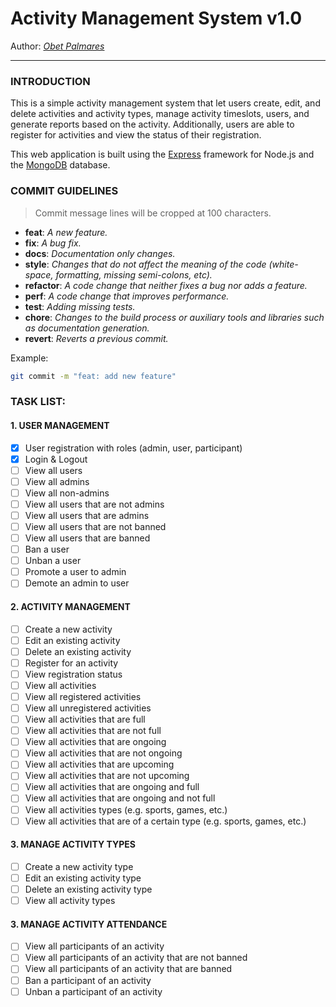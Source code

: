 # Activity Management System v1.0

Author: *[Obet Palmares](https://github.com/devulogi)*

---

### INTRODUCTION

This is a simple activity management system that let users create, edit, and delete activities and
activity types, manage activity timeslots, users, and generate reports based on the activity. Additionally, users are
able to register for activities and view the status of their registration.

This web application is built using the [Express](https://expressjs.com/) framework for Node.js and
the [MongoDB](https://www.mongodb.com/) database.

### COMMIT GUIDELINES

> Commit message lines will be cropped at 100 characters.

- **feat**: *A new feature.*
- **fix**: *A bug fix.*
- **docs**: *Documentation only changes.*
- **style**: *Changes that do not affect the meaning of the code (white-space, formatting, missing semi-colons, etc).*
- **refactor**: *A code change that neither fixes a bug nor adds a feature.*
- **perf**: *A code change that improves performance.*
- **test**: *Adding missing tests.*
- **chore**: *Changes to the build process or auxiliary tools and libraries such as documentation generation.*
- **revert**: *Reverts a previous commit.*

Example:

```bash
git commit -m "feat: add new feature"
```

### TASK LIST:

#### 1. USER MANAGEMENT

- [x] User registration with roles (admin, user, participant)
- [x] Login & Logout
- [ ] View all users
- [ ] View all admins
- [ ] View all non-admins
- [ ] View all users that are not admins
- [ ] View all users that are admins
- [ ] View all users that are not banned
- [ ] View all users that are banned
- [ ] Ban a user
- [ ] Unban a user
- [ ] Promote a user to admin
- [ ] Demote an admin to user

#### 2. ACTIVITY MANAGEMENT

- [ ] Create a new activity
- [ ] Edit an existing activity
- [ ] Delete an existing activity
- [ ] Register for an activity
- [ ] View registration status
- [ ] View all activities
- [ ] View all registered activities
- [ ] View all unregistered activities
- [ ] View all activities that are full
- [ ] View all activities that are not full
- [ ] View all activities that are ongoing
- [ ] View all activities that are not ongoing
- [ ] View all activities that are upcoming
- [ ] View all activities that are not upcoming
- [ ] View all activities that are ongoing and full
- [ ] View all activities that are ongoing and not full
- [ ] View all activities types (e.g. sports, games, etc.)
- [ ] View all activities that are of a certain type (e.g. sports, games, etc.)

#### 3. MANAGE ACTIVITY TYPES

- [ ] Create a new activity type
- [ ] Edit an existing activity type
- [ ] Delete an existing activity type
- [ ] View all activity types

#### 3. MANAGE ACTIVITY ATTENDANCE

- [ ] View all participants of an activity
- [ ] View all participants of an activity that are not banned
- [ ] View all participants of an activity that are banned
- [ ] Ban a participant of an activity
- [ ] Unban a participant of an activity